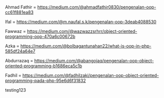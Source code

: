 Ahmad Fathir = https://medium.com/@ahmadfathir0830/pengenalan-oop-cc61f881ea83

Ifal = https://medium.com/@m.naufal.s.k/pengenalan-oop-3deab4088530

Fawwaz = https://medium.com/@wazwazzsrhrr/object-oriented-programming-oop-470a6c00672b

Azka = https://medium.com/@bolbagantunahan22/what-is-oop-in-php-585df24a64e7

Abdurrazaq = https://medium.com/@abangojaq/pengenalan-oop-object-oriented-programming-b1686eca5c1b

Fadhil = https://medium.com/@fadhilzaki/pengenalan-oop-object-oriented-programming-pada-php-95e6d6f31832

testing123

